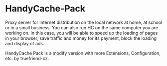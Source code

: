 # HandyCache-Pack
Proxy server for Internet distribution on the local network at home, at school or in a small business. You can also run HC on the same computer you are working on. In this case, you will be able to speed up the loading of pages in your browser, save traffic and money for its payment, block the loading and display of ads.

HandyCache Pack is a modify version with more Extensions, Configuration, etc. by truefriend-cz.
